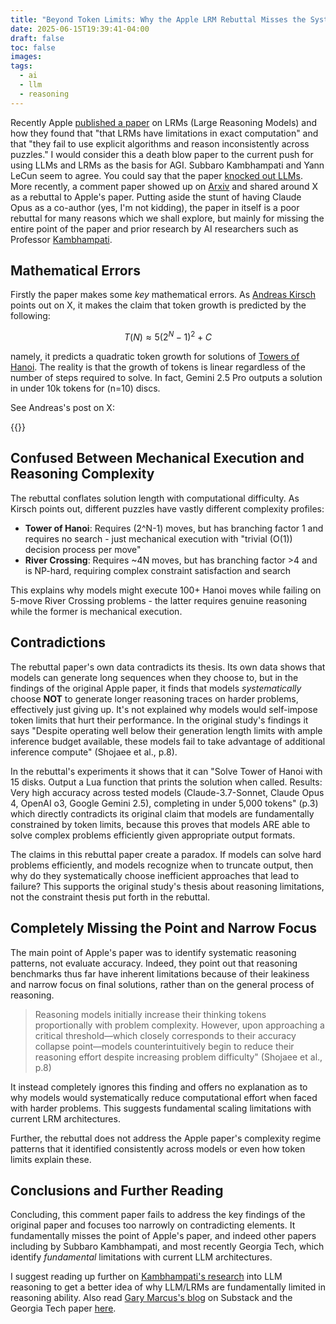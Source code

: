 ```yaml
---
title: "Beyond Token Limits: Why the Apple LRM Rebuttal Misses the Systematic Reasoning Patterns"
date: 2025-06-15T19:39:41-04:00
draft: false
toc: false
images:
tags:
  - ai
  - llm
  - reasoning
---
```


Recently Apple [published a paper](https://machinelearning.apple.com/research/illusion-of-thinking) on LRMs (Large Reasoning Models) and how they found that "that LRMs have limitations in exact computation" and that "they fail to use explicit algorithms and reason inconsistently across puzzles." I would consider this a death blow paper to the current push for using LLMs and LRMs as the basis for AGI. Subbaro Kambhampati and Yann LeCun seem to agree. You could say that the paper [knocked out LLMs](https://garymarcus.substack.com/p/a-knockout-blow-for-llms). More recently, a comment paper showed up on [Arxiv](https://arxiv.org/html/2506.09250v1) and shared around X as a rebuttal to Apple's paper. Putting aside the stunt of having Claude Opus as a co-author (yes, I'm not kidding), the paper in itself is a poor rebuttal for many reasons which we shall explore, but mainly for missing the entire point of the paper and prior research by AI researchers such as Professor [Kambhampati](https://cotopaxi.eas.asu.edu/).

## Mathematical Errors

Firstly the paper makes some *key* mathematical errors. As [Andreas Kirsch](https://x.com/BlackHC) points out on X, it makes the claim that token growth is predicted by the following:

$$
T(N) \approx 5(2^N - 1)^2 + C
$$

namely, it predicts a quadratic token growth for solutions of [Towers of Hanoi](https://en.wikipedia.org/wiki/Tower_of_Hanoi). The reality is that the growth of tokens is linear regardless of the number of steps required to solve. In fact, Gemini 2.5 Pro outputs a solution in under 10k tokens for \(n=10\) discs.

See Andreas's post on X:

{{<x user="BlackHC" id="1933442363197706658" >}}

## Confused Between Mechanical Execution and Reasoning Complexity

The rebuttal conflates solution length with computational difficulty. As Kirsch points out, different puzzles have vastly different complexity profiles:

- **Tower of Hanoi**: Requires \(2^N-1\) moves, but has branching factor 1 and requires no search - just mechanical execution with "trivial \(O(1)\) decision process per move"
- **River Crossing**: Requires ~4N moves, but has branching factor >4 and is NP-hard, requiring complex constraint satisfaction and search

This explains why models might execute 100+ Hanoi moves while failing on 5-move River Crossing problems - the latter requires genuine reasoning while the former is mechanical execution.

## Contradictions

The rebuttal paper's own data contradicts its thesis. Its own data shows that models can generate long sequences when they choose to, but in the findings of the original Apple paper, it finds that models *systematically* choose **NOT** to generate longer reasoning traces on harder problems, effectively just giving up. It's not explained why models would self-impose token limits that hurt their performance. In the original study's findings it says "Despite operating well below their generation length limits with ample inference budget available, these models fail to take advantage of additional inference compute" (Shojaee et al., p.8).

In the rebuttal's experiments it shows that it can "Solve Tower of Hanoi with 15 disks. Output a Lua function that prints the solution when called. Results: Very high accuracy across tested models (Claude-3.7-Sonnet, Claude Opus 4, OpenAI o3, Google Gemini 2.5), completing in under 5,000 tokens" (p.3) which directly contradicts its original claim that models are fundamentally constrained by token limits, because this proves that models ARE able to solve complex problems efficiently given appropriate output formats.

The claims in this rebuttal paper create a paradox. If models can solve hard problems efficiently, and models recognize when to truncate output, then why do they systematically choose inefficient approaches that lead to failure? This supports the original study's thesis about reasoning limitations, not the constraint thesis put forth in the rebuttal.

## Completely Missing the Point and Narrow Focus

The main point of Apple's paper was to identify systematic reasoning patterns, not evaluate accuracy. Indeed, they point out that reasoning benchmarks thus far have inherent limitations because of their leakiness and narrow focus on final solutions, rather than on the general process of reasoning.

> Reasoning models initially increase their thinking tokens proportionally with problem complexity. However, upon approaching a critical threshold—which closely corresponds to their accuracy collapse point—models counterintuitively begin to reduce their reasoning effort despite increasing problem difficulty" (Shojaee et al., p.8)

It instead completely ignores this finding and offers no explanation as to why models would systematically reduce computational effort when faced with harder problems. This suggests fundamental scaling limitations with current LRM architectures.

Further, the rebuttal does not address the Apple paper's complexity regime patterns that it identified consistently across models or even how token limits explain these.

## Conclusions and Further Reading

Concluding, this comment paper fails to address the key findings of the original paper and focuses too narrowly on contradicting elements. It fundamentally misses the point of Apple's paper, and indeed other papers including by Subbaro Kambhampati, and most recently Georgia Tech, which identify *fundamental* limitations with current LLM architectures.

I suggest reading up further on [Kambhampati's research](https://scholar.google.com/scholar?hl=en&as_sdt=0%2C5&q=subbarao+kambhampati+reason+llm&btnG=) into LLM reasoning to get a better idea of why LLM/LRMs are fundamentally limited in reasoning ability. Also read [Gary Marcus's blog](https://garymarcus.substack.com/p/llms-dont-do-formal-reasoning-and) on Substack and the Georgia Tech paper [here](https://arxiv.org/pdf/2506.07936).
